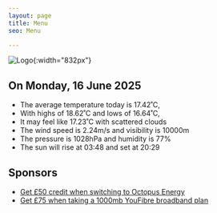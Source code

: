 ```yaml
---
layout: page
title: Menu
seo: Menu

---
```


![Logo](/images/logo.jpg){:width="832px"}

<!-- weather_marker starts -->
## On Monday, 16 June 2025

- The average temperature today is 17.42˚C,
- With highs of 18.62˚C and lows of 16.64˚C,
- It may feel like 17.23˚C with scattered clouds
- The wind speed is 2.24m/s and visibility is 10000m
- The pressure is 1028hPa and humidity is 77%
- The sun will rise at 03:48 and set at 20:29

<!-- weather_marker ends -->

## Sponsors

- [Get £50 credit when switching to Octopus Energy](https://bit.ly/3oD1nnS)
- [Get £75 when taking a 1000mb YouFibre broadband plan](https://aklam.io/91zWhU?)
